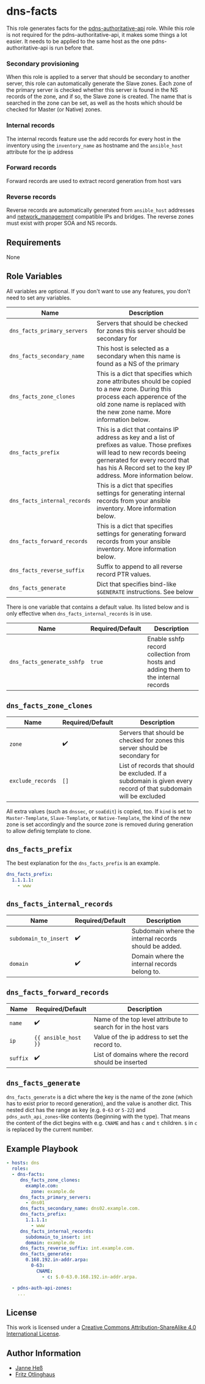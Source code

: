 # dns-facts

This role generates facts for the [pdns-authoritative-api](https://github.com/stuvusIT/pdns-authoritative-api) role.
While this role is not required for the pdns-authoritative-api, it makes some things a lot easier.
It needs to be applied to the same host as the one pdns-authoritative-api is run before that.

### Secondary provisioning

When this role is applied to a server that should be secondary to another server, this role can automatically generate the Slave zones.
Each zone of the primary server is checked whether this server is found in the NS records of the zone, and if so, the Slave zone is created.
The name that is searched in the zone can be set, as well as the hosts which should be checked for Master (or Native) zones.

### Internal records

The internal records feature use the add records for every host in the inventory using the `inventory_name` as hostname and the `ansible_host` attribute for the ip address

### Forward records

Forward records are used to extract record generation from host vars

### Reverse records

Reverse records are automatically generated from `ansible_host` addresses and [network_management](https://github.com/stuvusIT/network_management) compatible IPs and bridges.
The reverse zones must exist with proper SOA and NS records.

## Requirements

None

## Role Variables

All variables are optional.
If you don't want to use any features, you don't need to set any variables.

| Name                         | Description                                                                                                                                                                                                                         |
|------------------------------|-------------------------------------------------------------------------------------------------------------------------------------------------------------------------------------------------------------------------------------|
| `dns_facts_primary_servers`  | Servers that should be checked for zones this server should be secondary for                                                                                                                                                        |
| `dns_facts_secondary_name`   | This host is selected as a secondary when this name is found as a NS of the primary                                                                                                                                                 |
| `dns_facts_zone_clones`      | This is a dict that specifies which zone attributes should be copied to a new zone. During this process each apperence of the old zone name is replaced with the new zone name. More information below.                             |
| `dns_facts_prefix`           | This is a dict that contains IP address as key and a list of prefixes as value. Those prefixes will lead to new records beeing gernerated for every record that has his A Record set to the key IP address. More information below. |
| `dns_facts_internal_records` | This is a dict that specifies settings for generating internal records from your ansible inventory. More information below.                                                                                                         |
| `dns_facts_forward_records`  | This is a dict that specifies settings for generating forward records from your ansible inventory. More information below.                                                                                                          |
| `dns_facts_reverse_suffix`   | Suffix to append to all reverse record PTR values.                                                                                                                                                                                  |
| `dns_facts_generate`         | Dict that specifies bind-like `$GENERATE` instructions. See below                                                                                                                                                                   |

There is one variable that contains a default value. Its listed below and is only effective when `dns_facts_internal_records` is in use.

| Name                       | Required/Default | Description                                                                       |
|----------------------------|------------------|-----------------------------------------------------------------------------------|
| `dns_facts_generate_sshfp` | `true`           | Enable sshfp record collection from hosts and adding them to the internal records |

## `dns_facts_zone_clones`

| Name              | Required/Default   | Description                                                                                                      |
|-------------------|--------------------|------------------------------------------------------------------------------------------------------------------|
| `zone`            | :heavy_check_mark: | Servers that should be checked for zones this server should be secondary for                                     |
| `exclude_records` | `[]`               | List of records that should be excluded. If a subdomain is given every record of that subdomain will be excluded |

All extra values (such as `dnssec`, or `soaEdit`) is copied, too.
If `kind` is set to `Master-Template`, `Slave-Template`, or `Native-Template`, the kind of the new zone is set accordingly and the source zone is removed during generation to allow definig template to clone.

## `dns_facts_prefix`

The best explanation for the `dns_facts_prefix` is an example.


```yml
dns_facts_prefix:
  1.1.1.1:
    - www
```

## `dns_facts_internal_records`

| Name                  | Required/Default   | Description                                                                       |
|-----------------------|--------------------|-----------------------------------------------------------------------------------|
| `subdomain_to_insert` | :heavy_check_mark: | Subdomain where the internal records should be added.                             |
| `domain`              | :heavy_check_mark: | Domain where the internal records belong to.                                      |

## `dns_facts_forward_records`

| Name     | Required/Default     | Description                                                    |
|----------|----------------------|----------------------------------------------------------------|
| `name`   | :heavy_check_mark:   | Name of the top level attribute to search for in the host vars |
| `ip`     | `{{ ansible_host }}` | Value of the ip address to set the record to.                  |
| `suffix` | :heavy_check_mark:   | List of domains where the record should be inserted            |

## `dns_facts_generate`

`dns_facts_generate` is a dict where the key is the name of the zone (which has to exist prior to record generation), and the value is another dict.
This nested dict has the range as key (e.g. `0-63` or `5-22`) and `pdns_auth_api_zones`-like contents (beginning with the type).
That means the content of the dict begins with e.g. `CNAME` and has `c` and `t` children.
`$` in `c` is replaced by the current number.

## Example Playbook

```yml
- hosts: dns
  roles:
  - dns-facts:
     dns_facts_zone_clones:
       example.com: 
         zone: example.de
     dns_facts_primary_servers:
       - dns01
     dns_facts_secondary_name: dns02.example.com.
     dns_facts_prefix:
       1.1.1.1:
         - www
     dns_facts_internal_records:
       subdomain_to_insert: int
       domain: example.de
     dns_facts_reverse_suffix: int.example.com.
     dns_facts_generate:
       0.168.192.in-addr.arpa:
         0-63:
           CNAME:
             - c: $.0-63.0.168.192.in-addr.arpa.

  - pdns-auth-api-zones:
    ...
```

## License

This work is licensed under a [Creative Commons Attribution-ShareAlike 4.0 International License](https://creativecommons.org/licenses/by-sa/4.0/).

## Author Information

- [Janne Heß](https://github.com/dasJ)
- [Fritz Otlinghaus](https://github.com/scriptkiddi)
